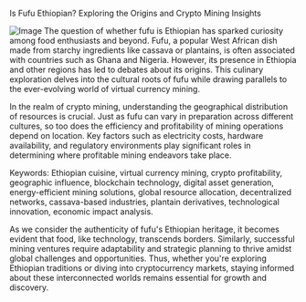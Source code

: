 Is Fufu Ethiopian? Exploring the Origins and Crypto Mining Insights


![Image](https://github.com/user-attachments/assets/31692037-0104-4703-abd1-696b6a7dd41b)
The question of whether fufu is Ethiopian has sparked curiosity among food enthusiasts and beyond. Fufu, a popular West African dish made from starchy ingredients like cassava or plantains, is often associated with countries such as Ghana and Nigeria. However, its presence in Ethiopia and other regions has led to debates about its origins. This culinary exploration delves into the cultural roots of fufu while drawing parallels to the ever-evolving world of virtual currency mining.

In the realm of crypto mining, understanding the geographical distribution of resources is crucial. Just as fufu can vary in preparation across different cultures, so too does the efficiency and profitability of mining operations depend on location. Key factors such as electricity costs, hardware availability, and regulatory environments play significant roles in determining where profitable mining endeavors take place.

Keywords: Ethiopian cuisine, virtual currency mining, crypto profitability, geographic influence, blockchain technology, digital asset generation, energy-efficient mining solutions, global resource allocation, decentralized networks, cassava-based industries, plantain derivatives, technological innovation, economic impact analysis.

As we consider the authenticity of fufu's Ethiopian heritage, it becomes evident that food, like technology, transcends borders. Similarly, successful mining ventures require adaptability and strategic planning to thrive amidst global challenges and opportunities. Thus, whether you're exploring Ethiopian traditions or diving into cryptocurrency markets, staying informed about these interconnected worlds remains essential for growth and discovery.